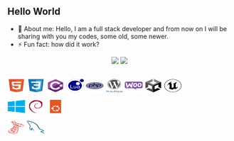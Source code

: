 ## Hello World

- 💬 About me: Hello, I am a full stack developer and from now on I will be sharing with you my codes, some old, some newer.
- ⚡ Fun fact: how did it work?

<div align="center">
  <img height="180em" src="https://github-readme-stats.vercel.app/api?username=islandesilva&show_icons=true&theme=dark&include_all_commits=true&count_private=true"/>
  <img height="180em" src="https://github-readme-stats.vercel.app/api/top-langs/?username=islandesilva&layout=compact&langs_count=7&theme=dark"/>
</div></p>
  
  <div style="display: inline_block">
  <!--Linguagens --><br>
  <img align="center" alt="HTML5" height="30" width="40" src="https://raw.githubusercontent.com/devicons/devicon/master/icons/html5/html5-original.svg">
  <img align="center" alt="CSS3" height="30" width="40" src="https://raw.githubusercontent.com/devicons/devicon/master/icons/css3/css3-original.svg">
  <img align="center" alt="Csharp" height="30" width="40" src="https://raw.githubusercontent.com/devicons/devicon/master/icons/csharp/csharp-original.svg">   
  <img align="center" alt="LUA" height="30" width="40" src="https://github.com/devicons/devicon/blob/master/icons/lua/lua-original.svg">   
  <img align="center" alt="PHP" height="30" width="40" src="https://github.com/devicons/devicon/blob/master/icons/php/php-original.svg">  
  <img align="center" alt="WPress" height="30" width="40" src="https://github.com/devicons/devicon/blob/master/icons/wordpress/wordpress-original.svg">   
  <img align="center" alt="Woo" height="30" width="40" src="https://github.com/devicons/devicon/blob/master/icons/woocommerce/woocommerce-original.svg">  
  <img align="center" alt="Unity" height="30" width="40" src="https://github.com/devicons/devicon/blob/master/icons/unity/unity-original.svg">   
  <img align="center" alt="Unreal" height="30" width="40" src="https://github.com/devicons/devicon/blob/master/icons/unrealengine/unrealengine-original.svg">     
</div>
<!--Sistemas Operacionais --><br>
  <div style="display: inline_block">
  <img align="center" alt="Windows" height="30" width="40" src="https://github.com/devicons/devicon/blob/master/icons/windows8/windows8-original.svg">
  <img align="center" alt="Debian" height="30" width="40" src="https://github.com/devicons/devicon/blob/master/icons/debian/debian-original.svg">
  <img align="center" alt="Ubuntu" height="30" width="40" src="https://github.com/devicons/devicon/blob/master/icons/ubuntu/ubuntu-plain.svg">   
</div>
<!--Base de Dados --><br>
  <div style="display: inline_block">
  <img align="center" alt="MSSQL" height="30" width="40" src="https://github.com/devicons/devicon/blob/master/icons/microsoftsqlserver/microsoftsqlserver-plain.svg">
  <img align="center" alt="MYSQL" height="30" width="40" src="https://github.com/devicons/devicon/blob/master/icons/mysql/mysql-original.svg">
</div>
